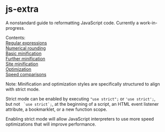 # js-extra
A nonstandard guide to reformatting JavaScript code.
Currently a work-in-progress.  
  
Contents:  
[Regular expressions](Debugging/RegExp.md)  
[Numerical rounding](Debugging/num.md)  
[Basic minification](Minification/basic.md)  
[Further minification](Minification/mini.md)  
[Site minification](Minification/page.md)  
[Optimization](Optimization/blink.md)  
[Speed comparisons](Optimization/speed.md)  
  
Note: Minification and optimization styles are specifically structured to align with strict mode.  
  
Strict mode can be enabled by executing `"use strict";` or `'use strict';`, but not ``` `use strict`;```, at the beginning of a script, an HTML event listener attribute, a bookmarklet, or a new function scope.  
  
Enabling strict mode will allow JavaScript interpreters to use more speed optimizations that will improve performance.
